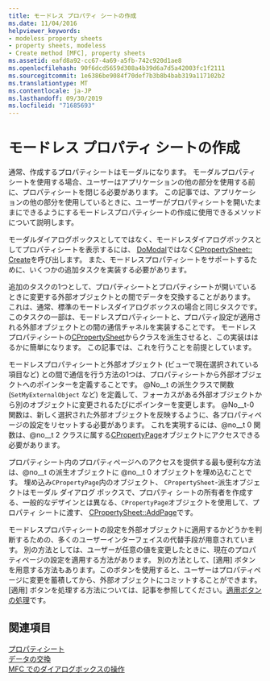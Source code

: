 ```yaml
---
title: モードレス プロパティ シートの作成
ms.date: 11/04/2016
helpviewer_keywords:
- modeless property sheets
- property sheets, modeless
- Create method [MFC], property sheets
ms.assetid: eafd8a92-cc67-4a69-a5fb-742c920d1ae8
ms.openlocfilehash: 90f6dcd5659d308a4b39d6a7d5a42003fc1f2111
ms.sourcegitcommit: 1e6386be9084f70def7b3b8b4bab319a117102b2
ms.translationtype: MT
ms.contentlocale: ja-JP
ms.lasthandoff: 09/30/2019
ms.locfileid: "71685693"
---
```

# <a name="creating-a-modeless-property-sheet"></a>モードレス プロパティ シートの作成

通常、作成するプロパティシートはモーダルになります。 モーダルプロパティシートを使用する場合、ユーザーはアプリケーションの他の部分を使用する前に、プロパティシートを閉じる必要があります。 この記事では、アプリケーションの他の部分を使用しているときに、ユーザーがプロパティシートを開いたままにできるようにするモードレスプロパティシートの作成に使用できるメソッドについて説明します。

モーダルダイアログボックスとしてではなく、モードレスダイアログボックスとしてプロパティシートを表示するには、 [DoModal](../mfc/reference/cpropertysheet-class.md#domodal)ではなく[CPropertySheet:: Create](../mfc/reference/cpropertysheet-class.md#create)を呼び出します。 また、モードレスプロパティシートをサポートするために、いくつかの追加タスクを実装する必要があります。

追加のタスクの1つとして、プロパティシートとプロパティシートが開いているときに変更する外部オブジェクトとの間でデータを交換することがあります。 これは、通常、標準のモードレスダイアログボックスの場合と同じタスクです。 このタスクの一部は、モードレスプロパティシートと、プロパティ設定が適用される外部オブジェクトとの間の通信チャネルを実装することです。 モードレスプロパティシートの[CPropertySheet](../mfc/reference/cpropertysheet-class.md)からクラスを派生させると、この実装ははるかに簡単になります。 この記事では、これを行うことを前提としています。

モードレスプロパティシートと外部オブジェクト (ビューで現在選択されている項目など) との間で通信を行う方法の1つは、プロパティシートから外部オブジェクトへのポインターを定義することです。 @No__t の派生クラスで関数 (`SetMyExternalObject` など) を定義して、フォーカスがある外部オブジェクトから別のオブジェクトに変更されるたびにポインターを変更します。 @No__t-0 関数は、新しく選択された外部オブジェクトを反映するように、各プロパティページの設定をリセットする必要があります。 これを実現するには、@no__t 0 関数は、@no__t 2 クラスに属する[CPropertyPage](../mfc/reference/cpropertypage-class.md)オブジェクトにアクセスできる必要があります。

プロパティシート内のプロパティページへのアクセスを提供する最も便利な方法は、@no__t の派生オブジェクトに @no__t 0 オブジェクトを埋め込むことです。 埋め込み`CPropertyPage`内のオブジェクト、 `CPropertySheet`-派生オブジェクトはモーダル ダイアログ ボックスで、プロパティ シートの所有者を作成する、一般的なデザインとは異なる、`CPropertyPage`オブジェクトを使用して、プロパティ シートに渡す、 [CPropertySheet::AddPage](../mfc/reference/cpropertysheet-class.md#addpage)です。

モードレスプロパティシートの設定を外部オブジェクトに適用するかどうかを判断するための、多くのユーザーインターフェイスの代替手段が用意されています。 別の方法としては、ユーザーが任意の値を変更したときに、現在のプロパティページの設定を適用する方法があります。 別の方法として、[適用] ボタンを用意する方法もあります。このボタンを使用すると、ユーザーはプロパティページに変更を蓄積してから、外部オブジェクトにコミットすることができます。 [適用] ボタンを処理する方法については、記事を参照してください。[適用ボタンの処理](../mfc/handling-the-apply-button.md)です。

## <a name="see-also"></a>関連項目

[プロパティシート](../mfc/property-sheets-mfc.md)<br/>
[データの交換](../mfc/exchanging-data.md)<br/>
[MFC でのダイアログボックスの操作](../mfc/life-cycle-of-a-dialog-box.md)
